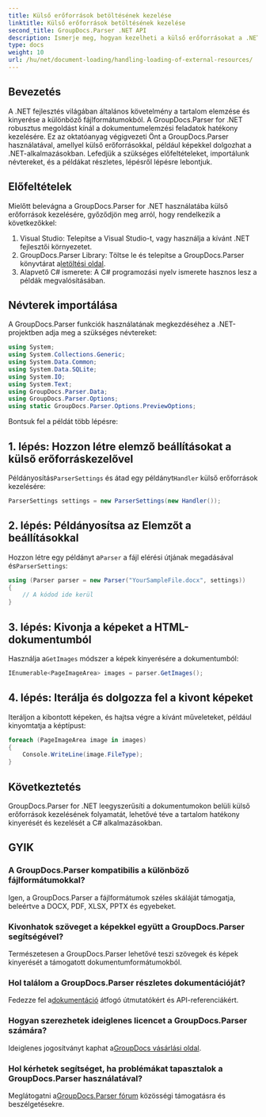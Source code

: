 ```yaml
---
title: Külső erőforrások betöltésének kezelése
linktitle: Külső erőforrások betöltésének kezelése
second_title: GroupDocs.Parser .NET API
description: Ismerje meg, hogyan kezelheti a külső erőforrásokat a .NET-ben a GroupDocs.Parser segítségével a hatékony dokumentumelemzés és -kinyerés érdekében.
type: docs
weight: 10
url: /hu/net/document-loading/handling-loading-of-external-resources/
---
```

## Bevezetés
A .NET fejlesztés világában általános követelmény a tartalom elemzése és kinyerése a különböző fájlformátumokból. A GroupDocs.Parser for .NET robusztus megoldást kínál a dokumentumelemzési feladatok hatékony kezelésére. Ez az oktatóanyag végigvezeti Önt a GroupDocs.Parser használatával, amellyel külső erőforrásokkal, például képekkel dolgozhat a .NET-alkalmazásokban. Lefedjük a szükséges előfeltételeket, importálunk névtereket, és a példákat részletes, lépésről lépésre lebontjuk.
## Előfeltételek
Mielőtt belevágna a GroupDocs.Parser for .NET használatába külső erőforrások kezelésére, győződjön meg arról, hogy rendelkezik a következőkkel:
1. Visual Studio: Telepítse a Visual Studio-t, vagy használja a kívánt .NET fejlesztői környezetet.
2. GroupDocs.Parser Library: Töltse le és telepítse a GroupDocs.Parser könyvtárat a[letöltési oldal](https://releases.groupdocs.com/parser/net/).
3. Alapvető C# ismerete: A C# programozási nyelv ismerete hasznos lesz a példák megvalósításában.

## Névterek importálása
A GroupDocs.Parser funkciók használatának megkezdéséhez a .NET-projektben adja meg a szükséges névtereket:
```csharp
using System;
using System.Collections.Generic;
using System.Data.Common;
using System.Data.SQLite;
using System.IO;
using System.Text;
using GroupDocs.Parser.Data;
using GroupDocs.Parser.Options;
using static GroupDocs.Parser.Options.PreviewOptions;
```

Bontsuk fel a példát több lépésre:
## 1. lépés: Hozzon létre elemző beállításokat a külső erőforráskezelővel
 Példányosítás`ParserSettings` és átad egy példányt`Handler` külső erőforrások kezelésére:
```csharp
ParserSettings settings = new ParserSettings(new Handler());
```
## 2. lépés: Példányosítsa az Elemzőt a beállításokkal
 Hozzon létre egy példányt a`Parser` a fájl elérési útjának megadásával és`ParserSettings`:
```csharp
using (Parser parser = new Parser("YourSampleFile.docx", settings))
{
    // A kódod ide kerül
}
```
## 3. lépés: Kivonja a képeket a HTML-dokumentumból
 Használja a`GetImages` módszer a képek kinyerésére a dokumentumból:
```csharp
IEnumerable<PageImageArea> images = parser.GetImages();
```
## 4. lépés: Iterálja és dolgozza fel a kivont képeket
Iteráljon a kibontott képeken, és hajtsa végre a kívánt műveleteket, például kinyomtatja a képtípust:
```csharp
foreach (PageImageArea image in images)
{
    Console.WriteLine(image.FileType);
}
```

## Következtetés
GroupDocs.Parser for .NET leegyszerűsíti a dokumentumokon belüli külső erőforrások kezelésének folyamatát, lehetővé téve a tartalom hatékony kinyerését és kezelését a C# alkalmazásokban.

## GYIK
### A GroupDocs.Parser kompatibilis a különböző fájlformátumokkal?
Igen, a GroupDocs.Parser a fájlformátumok széles skáláját támogatja, beleértve a DOCX, PDF, XLSX, PPTX és egyebeket.
### Kivonhatok szöveget a képekkel együtt a GroupDocs.Parser segítségével?
Természetesen a GroupDocs.Parser lehetővé teszi szövegek és képek kinyerését a támogatott dokumentumformátumokból.
### Hol találom a GroupDocs.Parser részletes dokumentációját?
 Fedezze fel a[dokumentáció](https://reference.groupdocs.com/parser/net/) átfogó útmutatókért és API-referenciákért.
### Hogyan szerezhetek ideiglenes licencet a GroupDocs.Parser számára?
 Ideiglenes jogosítványt kaphat a[GroupDocs vásárlási oldal](https://purchase.groupdocs.com/temporary-license/).
### Hol kérhetek segítséget, ha problémákat tapasztalok a GroupDocs.Parser használatával?
 Meglátogatni a[GroupDocs.Parser fórum](https://forum.groupdocs.com/c/parser/17) közösségi támogatásra és beszélgetésekre.